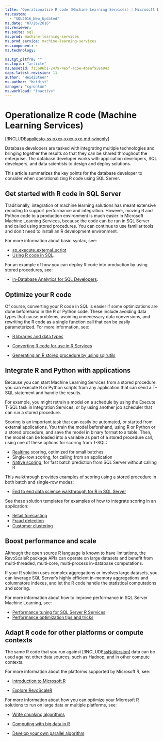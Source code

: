 ```yaml
---
title: "Operationalize R code (Machine Learning Services) | Microsoft Docs"
ms.custom: 
  - "SQL2016_New_Updated"
ms.date: "07/26/2016"
ms.reviewer: 
ms.suite: sql
ms.prod: machine-learning-services
ms.prod_service: machine-learning-services
ms.component: r
ms.technology: 
  
ms.tgt_pltfrm: ""
ms.topic: "article"
ms.assetid: f15696b1-2479-4e5f-ac5e-4beaf958a043
caps.latest.revision: 11
author: "HeidiSteen"
ms.author: "heidist"
manager: "cgronlun"
ms.workload: "Inactive"
---
```

# Operationalize R code (Machine Learning Services)
[!INCLUDE[appliesto-ss-xxxx-xxxx-xxx-md-winonly](../../includes/appliesto-ss-xxxx-xxxx-xxx-md-winonly.md)]

Database developers are tasked with integrating multiple technologies and bringing together the results so that they can be shared throughout the enterprise. The database developer works with application developers, SQL developers, and data scientists to design and deploy solutions.

This article summarizes the key points for the database developer to consider when operationalizing R code using SQL Server.

## Get started with R code in SQL Server

Traditionally, integration of machine learning solutions has meant extensive recoding to support performance and integration. However, moving R and Python code to a production environment is much easier in Microsoft Machine Learning Services, because the code can be run in SQL Server and called using stored procedures. You can continue to use familiar tools and don't need to install an R development environment. 

For more information about basic syntax, see:

+ [sp_execute_external_script](../../relational-databases/system-stored-procedures/sp-execute-external-script-transact-sql.md)
+ [Using R code in SQL](../../advanced-analytics/tutorials/rtsql-using-r-code-in-transact-sql-quickstart.md).

For an example of how you can deploy R code into production by using stored procedures, see:

+ [In-Database Analytics for SQL Developers](../../advanced-analytics/tutorials/sqldev-in-database-r-for-sql-developers.md).

## Optimize your R code

Of course, converting your R code in SQL is easier if some optimizations are done beforehand in the R or Python code. These include avoiding data types that cause problems, avoiding unnecessary data conversions, and rewriting the R code as a single function call that can be easily parameterized. For more information, see:

+ [R libraries and data types](r-libraries-and-data-types.md)

+ [Converting R code for use in R Services](converting-r-code-for-use-in-sql-server.md)

+ [Generating an R stored procedure by using sqlrutils](generating-an-r-stored-procedure-for-r-code-using-the-sqlrutils-package.md)

## Integrate R and Python with applications

Because you can start Machine Learning Services from a stored procedure, you can execute R or Python scripts from any application that can send a T-SQL statement and handle the results.

For example, you might retrain a model on a schedule by using the Execute T-SQL task in Integration Services, or by using another job scheduler that can run a stored procedure.

Scoring is an important task that can easily be automated, or started from external applications. You train the model beforehand, using R or Python or a stored procedure, and save the model in binary format to a table. Then, the model can be loaded into a variable as part of a stored procedure call, using one of these options for scoring from T-SQL:

+ [Realtime](../real-time-scoring.md) scoring, optimized  for small batches
+ Single-row scoring, for calling from an application
+ [Native scoring](../sql-native-scoring.md), for fast batch prediction from SQL Server without calling R

This walkthrough provides examples of scoring using a stored procedure in both batch and single-row modes:

+ [End to end data science walkthrough for R in SQL Server](../tutorials/walkthrough-data-science-end-to-end-walkthrough.md)

See these solution templates for examples of how to integrate scoring in an application:

+ [Retail forecasting](https://github.com/Microsoft/SQL-Server-R-Services-Samples/blob/master/RetailForecasting/Introduction.md)
+ [Fraud detection](https://github.com/Microsoft/SQL-Server-R-Services-Samples/blob/master/FraudDetection/Introduction.md)
+ [Customer clustering](https://github.com/Microsoft/sql-server-samples/tree/master/samples/features/r-services/getting-started/customer-clustering)

## Boost performance and scale

Although the open source R language is known to have limitations, the RevoScaleR package APIs can operate on large datasets and benefit from multi-threaded, multi-core, multi-process in-database computations.

If your R solution uses complex aggregations or involves large datasets, you can leverage SQL Server’s highly efficient in-memory aggregations and columnstore indexes, and let the R code handle the statistical computations and scoring.

For more information about how to improve performance in SQL Server Machine Learning, see:

+ [Performance tuning for SQL Server R Services](../../advanced-analytics/r/sql-server-r-services-performance-tuning.md)
+ [Performance optimization tips and tricks](https://gallery.cortanaintelligence.com/Tutorial/SQL-Server-Optimization-Tips-and-Tricks-for-Analytics-Services)

## Adapt R code for other platforms or compute contexts

The same R code that you run against [!INCLUDE[ssNoVersion](../../includes/ssnoversion-md.md)] data can be used against other data sources, such as Hadoop, and in other compute contexts.

For more information about the platforms supported by Microsoft R, see:

+ [Introduction to Microsoft R](https://docs.microsoft.com/r-server/)

+ [Explore RevoScaleR](https://docs.microsoft.com/r-server/r/tutorial-r-to-revoscaler)

For more information about how you can optimize your Microsoft R solutions to run on large data or multiple platforms, see:

+ [Write chunking algorithms](https://docs.microsoft.com/r-server/r/how-to-developer-write-chunking-algorithms)

+ [Computing with big data in R](https://docs.microsoft.com/r-server/r/tutorial-large-data-tips)

+ [Develop your own parallel algorithm](https://docs.microsoft.com/r-server/r-reference/revopemar/pemar)

